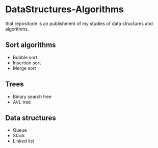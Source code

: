 # DataStructures-Algorithms
that repositorie is an publishment of my studies of data structures and algorithms.
## Sort algorithms
- Bubble sort
- Insertion sort
- Merge sort
## Trees
- Binary search tree 
- AVL tree
## Data structures
- Queue
- Stack
- Linked list

